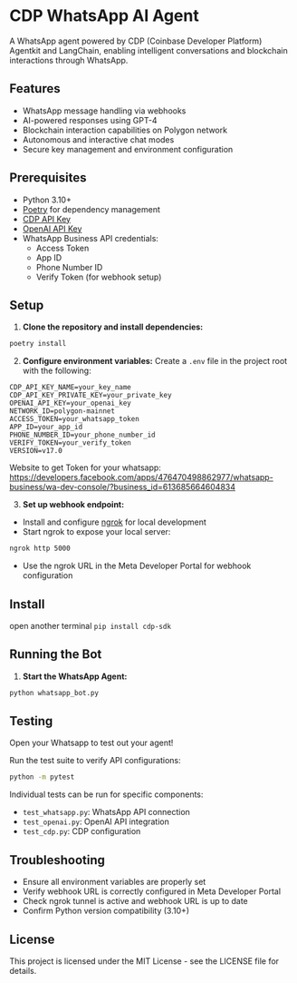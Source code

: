 # CDP WhatsApp AI Agent

A WhatsApp agent powered by CDP (Coinbase Developer Platform) Agentkit and LangChain, enabling intelligent conversations and blockchain interactions through WhatsApp.

## Features

- WhatsApp message handling via webhooks
- AI-powered responses using GPT-4
- Blockchain interaction capabilities on Polygon network
- Autonomous and interactive chat modes
- Secure key management and environment configuration

## Prerequisites

- Python 3.10+
- [Poetry](https://python-poetry.org/docs/#installation) for dependency management
- [CDP API Key](https://portal.cdp.coinbase.com/access/api)
- [OpenAI API Key](https://platform.openai.com/docs/quickstart)
- WhatsApp Business API credentials:
  - Access Token
  - App ID
  - Phone Number ID
  - Verify Token (for webhook setup)

  

## Setup

1. **Clone the repository and install dependencies:**
```bash
poetry install
```


 2. **Configure environment variables:**
Create a `.env` file in the project root with the following:
```
CDP_API_KEY_NAME=your_key_name
CDP_API_KEY_PRIVATE_KEY=your_private_key
OPENAI_API_KEY=your_openai_key
NETWORK_ID=polygon-mainnet
ACCESS_TOKEN=your_whatsapp_token
APP_ID=your_app_id
PHONE_NUMBER_ID=your_phone_number_id
VERIFY_TOKEN=your_verify_token
VERSION=v17.0
```
Website to get Token for your whatsapp: https://developers.facebook.com/apps/476470498862977/whatsapp-business/wa-dev-console/?business_id=613685664604834

3. **Set up webhook endpoint:** 
- Install and configure [ngrok](https://ngrok.com/) for local development
- Start ngrok to expose your local server:
```bash
ngrok http 5000
```
- Use the ngrok URL in the Meta Developer Portal for webhook configuration
## Install
open another terminal
```pip install cdp-sdk```

## Running the Bot

1. **Start the WhatsApp Agent:** 
```bash
python whatsapp_bot.py
```

## Testing

Open your Whatsapp to test out your agent!

Run the test suite to verify API configurations:
```bash
python -m pytest
```

Individual tests can be run for specific components:
- `test_whatsapp.py`: WhatsApp API connection
- `test_openai.py`: OpenAI API integration
- `test_cdp.py`: CDP configuration

## Troubleshooting

- Ensure all environment variables are properly set
- Verify webhook URL is correctly configured in Meta Developer Portal
- Check ngrok tunnel is active and webhook URL is up to date
- Confirm Python version compatibility (3.10+)

## License

This project is licensed under the MIT License - see the LICENSE file for details.